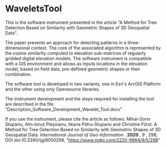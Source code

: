 # WaveletsTool
This is the software instrument presented in the article 
"A Method for Tree Detection Based on Similarity with Geometric Shapes of 3D Geospatial Data".

The paper presents an approach for detecting patterns in a three-dimensional context. 
The core of the associated algorithm is represented by the cosine similarity computed 
to elevation sub-matrices of regularly gridded digital elevation models. 
The software instrument is compatible with a GIS environment
and allows as inputs locations in the elevation model, based on field data, pre-defined geometric shapes or their combination. 

The software tool is developed in two variants, one in Esri's ArcGIS Platform and the other using only Opensource libraries. 

The instrument development and the steps required for installing the tool are described in the file "Description_Software_Development_Wavelet_Tool.docx"

If you use the instrument, please cite the article as follows: 
Mihai-Sorin Stupariu, Alin-Ionuț Pleșoianu, Ileana Pătru-Stupariu and Christine Fürst. A Method for Tree Detection Based on Similarity with Geometric Shapes of 3D Geospatial Data. <i>International Journal of Geo-Information </i>. <b>2020 </b>, <i>9 </i>, 298; DOI doi:10.3390/ijgi9050298, <a>"https://www.mdpi.com/2220-9964/9/5/298" </a> 

